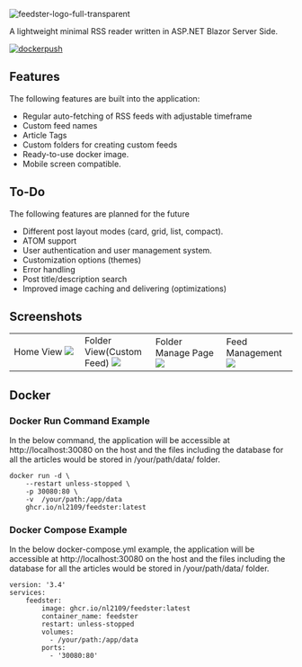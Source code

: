 ![feedster-logo-full-transparent](https://user-images.githubusercontent.com/48733309/190857523-6192d8b0-cd5a-42ba-8c00-de1cb1d008c7.png)

A lightweight minimal RSS reader written in ASP.NET Blazor Server Side.

[![dockerpush](https://github.com/R4cc/feedster/actions/workflows/main.yml/badge.svg)](https://github.com/R4cc/feedster/actions/workflows/main.yml)

## Features
The following features are built into the application:
- Regular auto-fetching of RSS feeds with adjustable timeframe
- Custom feed names
- Article Tags
- Custom folders for creating custom feeds
- Ready-to-use docker image.
- Mobile screen compatible.

## To-Do
The following features are planned for the future
- Different post layout modes (card, grid, list, compact).
- ATOM support
- User authentication and user management system.
- Customization options (themes)
- Error handling
- Post title/description search
- Improved image caching and delivering (optimizations)

## Screenshots
<table>
	<tbody>
		<tr>
			<td width="25%">
				Home View
                <img src="https://user-images.githubusercontent.com/48733309/190857294-13027837-b2d9-4894-9857-135427313eee.png">
			</td>
			<td width="25%">
				Folder View(Custom Feed)
                <img src="https://user-images.githubusercontent.com/48733309/190857333-c5dd5bb1-1eda-4c02-9d2c-0e39c05075fb.png">
			</td>
			<td width="25%">
				Folder Manage Page
                <img src="https://user-images.githubusercontent.com/48733309/190857273-6f571254-96b2-4e81-b59c-254aa70c6948.png">
			</td>
			<td width="25%">
				Feed Management
                <img src="https://user-images.githubusercontent.com/48733309/190857360-335c344f-6923-4c65-a987-17823fa06dae.png">
			</td>
		</tr>
	</tbody>
</table>

## Docker
### Docker Run Command Example
In the below command, the application will be accessible at http://localhost:30080 on the host and the files including the database for all the articles would be stored in /your/path/data/ folder.
```
docker run -d \
    --restart unless-stopped \
    -p 30080:80 \
    -v  /your/path:/app/data
    ghcr.io/nl2109/feedster:latest 
```

### Docker Compose Example
In the below docker-compose.yml example, the application will be accessible at http://localhost:30080 on the host and the files including the database for all the articles would be stored in /your/path/data/ folder.
```
version: '3.4'
services:
    feedster:
        image: ghcr.io/nl2109/feedster:latest
        container_name: feedster
        restart: unless-stopped
        volumes:
          - /your/path:/app/data
        ports:
          - '30080:80'
```
